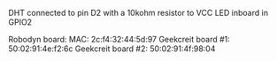 DHT connected to pin D2 with a 10kohm resistor to VCC
LED inboard in GPIO2

Robodyn board: MAC: 2c:f4:32:44:5d:97
Geekcreit board #1: 50:02:91:4e:f2:6c
Geekcreit board #2: 50:02:91:4f:98:04
